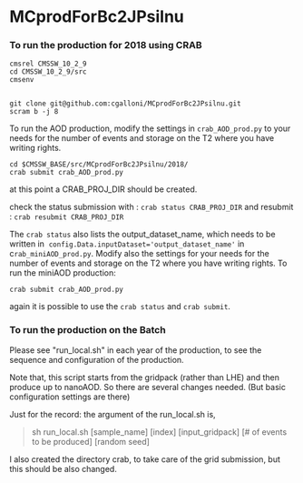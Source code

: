 # MCprodForBc2JPsilnu

### To run the production for 2018 using CRAB
```
cmsrel CMSSW_10_2_9 
cd CMSSW_10_2_9/src
cmsenv


git clone git@github.com:cgalloni/MCprodForBc2JPsilnu.git
scram b -j 8
```

To run the AOD production, modify the settings in `crab_AOD_prod.py` to your needs for the number of events and storage on the T2 where you have writing rights. 
 
```
cd $CMSSW_BASE/src/MCprodForBc2JPsilnu/2018/
crab submit crab_AOD_prod.py 
```
at this point a CRAB_PROJ_DIR  should be created.

check the status submission with :
`crab status CRAB_PROJ_DIR`
and resubmit :
`crab resubmit CRAB_PROJ_DIR`

The `crab status` also lists the output_dataset_name, which needs to be written in  `config.Data.inputDataset='output_dataset_name'`  in c`rab_miniAOD_prod.py`. Modify also the settings for your needs for the number of events and storage on the T2 where you have writing rights. 
To run the miniAOD production:

```
crab submit crab_AOD_prod.py 
```
again it is possible to use the `crab status` and `crab submit`.






### To run the production on the Batch

Please see "run_local.sh" in each year of the production,
to see the sequence and configuration of the production. 

Note that, this script starts from the gridpack (rather than LHE) 
and then produce up to nanoAOD. 
So there are several changes needed. 
(But basic configuration settings are there)

Just for the record: the argument of the run_local.sh is, 

> sh run_local.sh [sample_name] [index] [input_gridpack] [# of events to be produced] [random seed]


I also created the directory crab, to take care of the grid submission, 
but this should be also changed. 